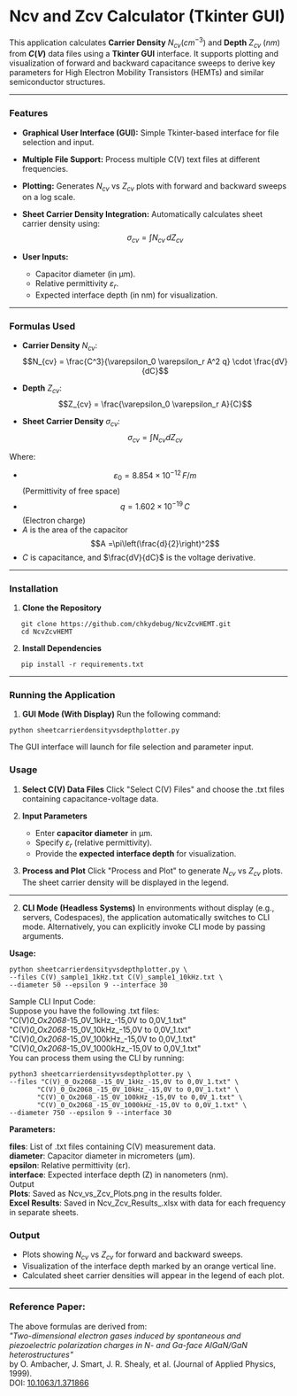 # Ncv and Zcv Calculator (Tkinter GUI)

This application calculates **Carrier Density** $N_{cv}$($cm^{-3}$) and **Depth** $Z_{cv}$ $(nm)$ from **$C(V)$** data files using a **Tkinter GUI** interface. It supports plotting and visualization of forward and backward capacitance sweeps to derive key parameters for High Electron Mobility Transistors (HEMTs) and similar semiconductor structures.

---

### **Features**  
- **Graphical User Interface (GUI):** Simple Tkinter-based interface for file selection and input.  
- **Multiple File Support:** Process multiple C(V) text files at different frequencies.  
- **Plotting:** Generates $N_{cv}$ vs $Z_{cv}$ plots with forward and backward sweeps on a log scale.  
- **Sheet Carrier Density Integration:** Automatically calculates sheet carrier density using:  
 $$\sigma_{cv} = \int N_{cv} \, dZ_{cv}$$ 

- **User Inputs:**  
   - Capacitor diameter (in µm).  
   - Relative permittivity $\varepsilon_r$.  
   - Expected interface depth (in nm) for visualization.  

---

### **Formulas Used**  
- **Carrier Density** $N_{cv}$:  
  $$N_{cv} = \frac{C^3}{\varepsilon_0 \varepsilon_r A^2 q} \cdot \frac{dV}{dC}$$ 

- **Depth** $Z_{cv}$:  
  $$Z_{cv} = \frac{\varepsilon_0 \varepsilon_r A}{C}$$ 

- **Sheet Carrier Density** $\sigma_{cv}$:  
  $$\sigma_{cv} = \int N_{cv} dZ_{cv}$$ 

Where:  
- $$\varepsilon_0 = 8.854 \times 10^{-12} \, F/m$$ (Permittivity of free space)  
- $$q = 1.602 \times 10^{-19} \, C$$ (Electron charge)  
- $A$ is the area of the capacitor  
  $$A =\pi\left(\frac{d}{2}\right)^2$$  
- $C$ is capacitance, and $\frac{dV}{dC}$ is the voltage derivative.  

---

### **Installation**  
1. **Clone the Repository**  
   
```
   git clone https://github.com/chkydebug/NcvZcvHEMT.git
   cd NcvZcvHEMT
```

2. **Install Dependencies**
   
```
   pip install -r requirements.txt
```

---

### **Running the Application**  
1. **GUI Mode (With Display)**
Run the following command:  

```
python sheetcarrierdensityvsdepthplotter.py
```
The GUI interface will launch for file selection and parameter input.  
### **Usage**
1. **Select C(V) Data Files**
   Click "Select C(V) Files" and choose the .txt files containing capacitance-voltage data.

2. **Input Parameters**
   - Enter **capacitor diameter** in µm.
   - Specify $\varepsilon_r$ (relative permittivity).
   - Provide the **expected interface depth** for visualization.

3. **Process and Plot**
   Click "Process and Plot" to generate $N_{cv}$ vs $Z_{cv}$ plots. The sheet carrier density will be displayed in the legend.

---

2. **CLI Mode (Headless Systems)**
In environments without display (e.g., servers, Codespaces), the application automatically switches to CLI mode.
Alternatively, you can explicitly invoke CLI mode by passing arguments.

**Usage:**

```
python sheetcarrierdensityvsdepthplotter.py \
--files C(V)_sample1_1kHz.txt C(V)_sample1_10kHz.txt \
--diameter 50 --epsilon 9 --interface 30
```
Sample CLI Input Code:  
Suppose you have the following .txt files:  
"C(V)_0_Ox2068_-15_0V_1kHz_-15,0V to 0,0V_1.txt"   
"C(V)_0_Ox2068_-15_0V_10kHz_-15,0V to 0,0V_1.txt"   
"C(V)_0_Ox2068_-15_0V_100kHz_-15,0V to 0,0V_1.txt"   
"C(V)_0_Ox2068_-15_0V_1000kHz_-15,0V to 0,0V_1.txt"  
You can process them using the CLI by running:  
```
python3 sheetcarrierdensityvsdepthplotter.py \
--files "C(V)_0_Ox2068_-15_0V_1kHz_-15,0V to 0,0V_1.txt" \  
       "C(V)_0_Ox2068_-15_0V_10kHz_-15,0V to 0,0V_1.txt" \  
       "C(V)_0_Ox2068_-15_0V_100kHz_-15,0V to 0,0V_1.txt" \  
       "C(V)_0_Ox2068_-15_0V_1000kHz_-15,0V to 0,0V_1.txt" \  
--diameter 750 --epsilon 9 --interface 30
```
**Parameters:**

**files**: List of .txt files containing C(V) measurement data.  
**diameter**: Capacitor diameter in micrometers (µm).  
**epsilon**: Relative permittivity (εr).  
**interface**: Expected interface depth (Z) in nanometers (nm).  
Output  
**Plots**: Saved as Ncv_vs_Zcv_Plots.png in the results folder.  
**Excel Results**: Saved in Ncv_Zcv_Results_<timestamp>.xlsx with data for each frequency in separate sheets.


### **Output**
- Plots showing $N_{cv}$ vs $Z_{cv}$ for forward and backward sweeps.
- Visualization of the interface depth marked by an orange vertical line.
- Calculated sheet carrier densities will appear in the legend of each plot.
---  
### **Reference Paper:**

The above formulas are derived from:  
*"Two-dimensional electron gases induced by spontaneous and piezoelectric polarization charges in N- and Ga-face AlGaN/GaN heterostructures"*  
by O. Ambacher, J. Smart, J. R. Shealy, et al. (Journal of Applied Physics, 1999).  
DOI: [10.1063/1.371866](http://dx.doi.org/10.1063/1.371866)


